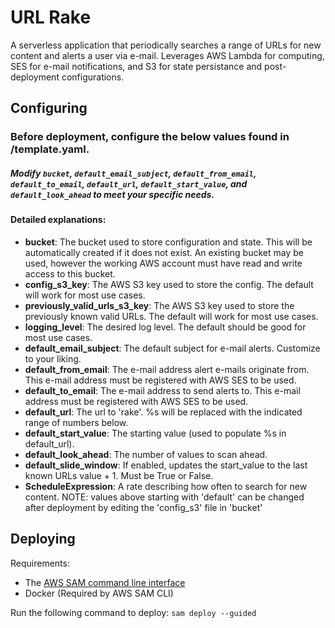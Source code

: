 # URL Rake
A serverless application that periodically searches a range of URLs for new content and alerts a user via e-mail.  Leverages AWS Lambda for computing, SES for e-mail notifications, and S3 for state persistance and post-deployment configurations.

## Configuring
### **Before deployment**, configure the below values found in /template.yaml.
##### *Modify `bucket`, `default_email_subject`, `default_from_email`, `default_to_email`, `default_url`, `default_start_value`, and `default_look_ahead` to meet your specific needs.*
#### Detailed explanations:
* **bucket**: The bucket used to store configuration and state.  This will be automatically created if it does not exist.  An existing bucket may be used, however the working AWS account must have read and write access to this bucket.
* **config_s3_key**: The AWS S3 key used to store the config.  The default will work for most use cases.
* **previously_valid_urls_s3_key**: The AWS S3 key used to store the previously known valid URLs.  The default will work for most use cases.
* **logging_level**: The desired log level. The default should be good for most use cases.
* **default_email_subject**: The default subject for e-mail alerts.  Customize to your liking.
* **default_from_email**: The e-mail address alert e-mails originate from.  This e-mail address must be registered with AWS SES to be used.
* **default_to_email**: The e-mail address to send alerts to.  This e-mail address must be registered with AWS SES to be used.
* **default_url**:  The url to 'rake'.  %s will be replaced with the indicated range of numbers below.
* **default_start_value**: The starting value (used to populate %s in default_url).
* **default_look_ahead**: The number of values to scan ahead.
* **default_slide_window**: If enabled, updates the start_value to the last known URLs value + 1.  Must be True or False.
* **ScheduleExpression**: A rate describing how often to search for new content.
NOTE: values above starting with 'default' can be changed after deployment by editing the 'config_s3' file in 'bucket'
## Deploying
Requirements:
* The [AWS SAM command line interface](https://aws.amazon.com/serverless/sam/)
* Docker (Required by AWS SAM CLI)

Run the following command to deploy:
`sam deploy --guided`
